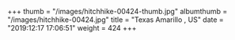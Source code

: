 +++
thumb = "/images/hitchhike-00424-thumb.jpg"
albumthumb = "/images/hitchhike-00424.jpg"
title = "Texas Amarillo , US"
date = "2019:12:17 17:06:51"
weight = 424
+++
